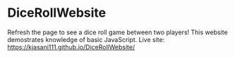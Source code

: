 # DiceRollWebsite
Refresh the page to see a dice roll game between two players! This website demostrates knowledge of basic JavaScript.
Live site: https://kjasani111.github.io/DiceRollWebsite/
